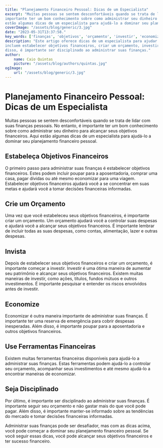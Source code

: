 ```yaml
---
title: "Planejamento Financeiro Pessoal: Dicas de um Especialista"
excerpt: "Muitas pessoas se sentem desconfortáveis ​​quando se trata de lidar com suas finanças pessoais. No entanto, é
importante ter um bom conhecimento sobre como administrar seu dinheiro para alcançar seus objetivos financeiros. Aqui
estão algumas dicas de um especialista para ajudá-lo a dominar seu planejamento financeiro pessoal."
coverImage: "/assets/blog/generic/3.jpg"
date: "2023-05-31T13:37:58."
key_words: ['finanças', 'objetivos', 'orçamento', 'investir', 'economizar', 'ferramentas', 'disciplinado']
description: "Este artigo oferece dicas de um especialista para ajudar a administrar suas finanças pessoais. Estas dicas
incluem estabelecer objetivos financeiros, criar um orçamento, investir, economizar e usar ferramentas financeiras. Além
disso, é importante ser disciplinado ao administrar suas finanças."
author:
    name: Caio Quintas
    picture: "/assets/blog/authors/quintas.jpg"
ogImage:
    url: "/assets/blog/generic/3.jpg"
---
```


# Planejamento Financeiro Pessoal: Dicas de um Especialista

Muitas pessoas se sentem desconfortáveis ​​quando se trata de lidar com suas finanças pessoais. No entanto, é importante
ter um bom conhecimento sobre como administrar seu dinheiro para alcançar seus objetivos financeiros. Aqui estão algumas
dicas de um especialista para ajudá-lo a dominar seu planejamento financeiro pessoal.

## Estabeleça Objetivos Financeiros

O primeiro passo para administrar suas finanças é estabelecer objetivos financeiros. Estes podem incluir poupar para a
aposentadoria, comprar uma casa, pagar dívidas ou até mesmo economizar para uma viagem. Estabelecer objetivos
financeiros ajudará você a se concentrar em suas metas e ajudará você a tomar decisões financeiras informadas.

## Crie um Orçamento

Uma vez que você estabeleceu seus objetivos financeiros, é importante criar um orçamento. Um orçamento ajudará você a
controlar suas despesas e ajudará você a alcançar seus objetivos financeiros. É importante lembrar de incluir todas as
suas despesas, como contas, alimentação, lazer e outras despesas.

## Invista

Depois de estabelecer seus objetivos financeiros e criar um orçamento, é importante começar a investir. Investir é uma
ótima maneira de aumentar seu patrimônio e alcançar seus objetivos financeiros. Existem muitas maneiras de investir,
como ações, títulos, fundos mútuos e outros investimentos. É importante pesquisar e entender os riscos envolvidos antes
de investir.

## Economize

Economizar é outra maneira importante de administrar suas finanças. É importante ter uma reserva de emergência para
cobrir despesas inesperadas. Além disso, é importante poupar para a aposentadoria e outros objetivos financeiros.

## Use Ferramentas Financeiras

Existem muitas ferramentas financeiras disponíveis para ajudá-lo a administrar suas finanças. Estas ferramentas podem
ajudá-lo a controlar seu orçamento, acompanhar seus investimentos e até mesmo ajudá-lo a encontrar maneiras de
economizar.

## Seja Disciplinado

Por último, é importante ser disciplinado ao administrar suas finanças. É importante seguir seu orçamento e não gastar
mais do que você pode pagar. Além disso, é importante manter-se informado sobre as tendências do mercado e tomar
decisões financeiras informadas.

Administrar suas finanças pode ser desafiador, mas com as dicas acima, você pode começar a dominar seu planejamento
financeiro pessoal. Se você seguir essas dicas, você pode alcançar seus objetivos financeiros e ter sucesso financeiro.